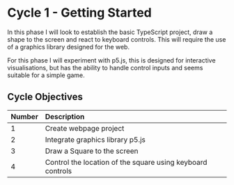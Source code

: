 # Cycle 1 - Getting Started

In this phase I will look to establish the basic TypeScript project, draw a shape to the screen and react to keyboard controls. This will require the use of a graphics library designed for the web.

For this phase I will experiment with p5.js, this is designed for interactive visualisations, but has the ability to handle control inputs and seems suitable for a simple game.

## Cycle Objectives

| Number | Description |
| :--- | :--- |
| 1 | Create webpage project |
| 2 | Integrate graphics library p5.js |
| 3 | Draw a Square to the screen |
| 4 | Control the location of the square using keyboard controls |



